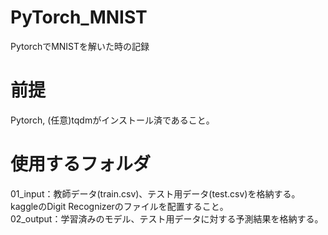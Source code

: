 # PyTorch_MNIST
PytorchでMNISTを解いた時の記録

# 前提
Pytorch, (任意)tqdmがインストール済であること。

# 使用するフォルダ
01_input：教師データ(train.csv)、テスト用データ(test.csv)を格納する。kaggleのDigit Recognizerのファイルを配置すること。  
02_output：学習済みのモデル、テスト用データに対する予測結果を格納する。
